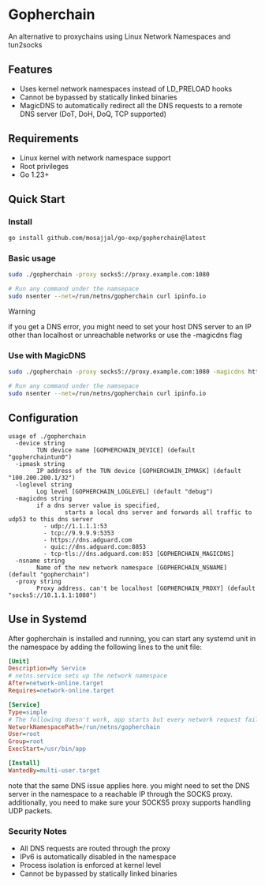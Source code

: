 # Gopherchain

An alternative to proxychains using Linux Network Namespaces and tun2socks

## Features

- Uses kernel network namespaces instead of LD_PRELOAD hooks
- Cannot be bypassed by statically linked binaries
- MagicDNS to automatically redirect all the DNS requests to a remote DNS server (DoT, DoH, DoQ, TCP supported)

## Requirements

- Linux kernel with network namespace support
- Root privileges
- Go 1.23+

## Quick Start

### Install

```bash
go install github.com/mosajjal/go-exp/gopherchain@latest
```

### Basic usage

```bash
sudo ./gopherchain -proxy socks5://proxy.example.com:1080

# Run any command under the namsepace
sudo nsenter --net=/run/netns/gopherchain curl ipinfo.io
```

> [!WARNING]
> if you get a DNS error, you might need to set your host DNS server to an IP other than localhost or unreachable networks
> or use the -magicdns flag 

### Use with MagicDNS
```bash
sudo ./gopherchain -proxy socks5://proxy.example.com:1080 -magicdns https://dns.adguard.com

# Run any command under the namsepace
sudo nsenter --net=/run/netns/gopherchain curl ipinfo.io
```

## Configuration

```
usage of ./gopherchain
  -device string
        TUN device name [GOPHERCHAIN_DEVICE] (default "gopherchaintun0")
  -ipmask string
        IP address of the TUN device [GOPHERCHAIN_IPMASK] (default "100.200.200.1/32")
  -loglevel string
        Log level [GOPHERCHAIN_LOGLEVEL] (default "debug")
  -magicdns string
        if a dns server value is specified,
                starts a local dns server and forwards all traffic to udp53 to this dns server
          - udp://1.1.1.1:53
          - tcp://9.9.9.9:5353
          - https://dns.adguard.com
          - quic://dns.adguard.com:8853
          - tcp-tls://dns.adguard.com:853 [GOPHERCHAIN_MAGICDNS]
  -nsname string
        Name of the new network namespace [GOPHERCHAIN_NSNAME] (default "gopherchain")
  -proxy string
        Proxy address. can't be localhost [GOPHERCHAIN_PROXY] (default "socks5://10.1.1.1:1080")
```

## Use in Systemd

After gopherchain is installed and running, you can start any systemd unit in the namespace by adding the following lines to the unit file:

```ini
[Unit]
Description=My Service
# netns.service sets up the network namespace
After=network-online.target
Requires=network-online.target

[Service]
Type=simple
# The following doesn't work, app starts but every network request fails
NetworkNamespacePath=/run/netns/gopherchain
User=root
Group=root
ExecStart=/usr/bin/app

[Install]
WantedBy=multi-user.target
```

note that the same DNS issue applies here. you might need to set the DNS server in the namespace to a reachable IP through the SOCKS proxy.
additionally, you need to make sure your SOCKS5 proxy supports handling UDP packets.

### Security Notes
- All DNS requests are routed through the proxy
- IPv6 is automatically disabled in the namespace
- Process isolation is enforced at kernel level
- Cannot be bypassed by statically linked binaries

